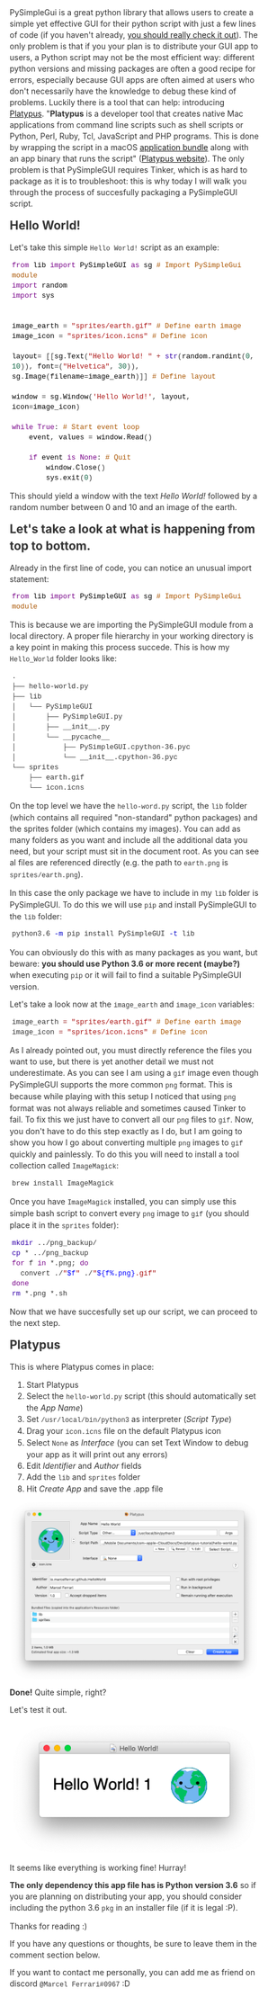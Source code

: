 <head>
<meta charset='UTF-8'><meta name='viewport' content='width=device-width initial-scale=1'>
<title>Package PySimpleGUI scripts as OS X app bundles with Platypus</title><link href='https://fonts.loli.net/css?family=Open+Sans:400italic,700italic,700,400&subset=latin,latin-ext' rel='stylesheet' type='text/css' /><style type='text/css'>html {overflow-x: initial !important;}:root { --bg-color: #ffffff; --text-color: #333333; --select-text-bg-color: #B5D6FC; --select-text-font-color: auto; --monospace: "Lucida Console",Consolas,"Courier",monospace; }
html { font-size: 14px; background-color: var(--bg-color); color: var(--text-color); font-family: "Helvetica Neue", Helvetica, Arial, sans-serif; -webkit-font-smoothing: antialiased; }
body { margin: 0px; padding: 0px; height: auto; bottom: 0px; top: 0px; left: 0px; right: 0px; font-size: 1rem; line-height: 1.42857143; overflow-x: hidden; background-image: inherit; background-size: inherit; background-attachment: inherit; background-origin: inherit; background-clip: inherit; background-color: inherit; background-position: inherit inherit; background-repeat: inherit inherit; }
iframe { margin: auto; }
a.url { word-break: break-all; }
a:active, a:hover { outline: 0px; }
.in-text-selection, ::selection { text-shadow: none; background: var(--select-text-bg-color); color: var(--select-text-font-color); }
#write { margin: 0px auto; height: auto; width: inherit; word-break: normal; word-wrap: break-word; position: relative; white-space: normal; overflow-x: visible; padding-top: 40px; }
#write.first-line-indent p { text-indent: 2em; }
#write.first-line-indent li p, #write.first-line-indent p * { text-indent: 0px; }
#write.first-line-indent li { margin-left: 2em; }
.for-image #write { padding-left: 8px; padding-right: 8px; }
body.typora-export { padding-left: 30px; padding-right: 30px; }
.typora-export .footnote-line, .typora-export li, .typora-export p { white-space: pre-wrap; }
@media screen and (max-width: 500px) {
  body.typora-export { padding-left: 0px; padding-right: 0px; }
  #write { padding-left: 20px; padding-right: 20px; }
  .CodeMirror-sizer { margin-left: 0px !important; }
  .CodeMirror-gutters { display: none !important; }
}
#write li > figure:first-child { margin-top: -20px; }
#write ol, #write ul { position: relative; }
img { max-width: 100%; vertical-align: middle; }
button, input, select, textarea { color: inherit; font-family: inherit; font-size: inherit; font-style: inherit; font-variant-caps: inherit; font-weight: inherit; font-stretch: inherit; line-height: inherit; }
input[type="checkbox"], input[type="radio"] { line-height: normal; padding: 0px; }
*, ::after, ::before { box-sizing: border-box; }
#write h1, #write h2, #write h3, #write h4, #write h5, #write h6, #write p, #write pre { width: inherit; }
#write h1, #write h2, #write h3, #write h4, #write h5, #write h6, #write p { position: relative; }
h1, h2, h3, h4, h5, h6 { break-after: avoid-page; break-inside: avoid; orphans: 2; }
p { orphans: 4; }
h1 { font-size: 2rem; }
h2 { font-size: 1.8rem; }
h3 { font-size: 1.6rem; }
h4 { font-size: 1.4rem; }
h5 { font-size: 1.2rem; }
h6 { font-size: 1rem; }
.md-math-block, .md-rawblock, h1, h2, h3, h4, h5, h6, p { margin-top: 1rem; margin-bottom: 1rem; }
.hidden { display: none; }
.md-blockmeta { color: rgb(204, 204, 204); font-weight: 700; font-style: italic; }
a { cursor: pointer; }
sup.md-footnote { padding: 2px 4px; background-color: rgba(238, 238, 238, 0.701961); color: rgb(85, 85, 85); border-top-left-radius: 4px; border-top-right-radius: 4px; border-bottom-right-radius: 4px; border-bottom-left-radius: 4px; cursor: pointer; }
sup.md-footnote a, sup.md-footnote a:hover { color: inherit; text-transform: inherit; text-decoration: inherit; }
#write input[type="checkbox"] { cursor: pointer; width: inherit; height: inherit; }
figure { overflow-x: auto; margin: 1.2em 0px; max-width: calc(100% + 16px); padding: 0px; }
figure > table { margin: 0px !important; }
tr { break-inside: avoid; break-after: auto; }
thead { display: table-header-group; }
table { border-collapse: collapse; border-spacing: 0px; width: 100%; overflow: auto; break-inside: auto; text-align: left; }
table.md-table td { min-width: 32px; }
.CodeMirror-gutters { border-right-width: 0px; background-color: inherit; }
.CodeMirror-linenumber { }
.CodeMirror { text-align: left; }
.CodeMirror-placeholder { opacity: 0.3; }
.CodeMirror pre { padding: 0px 4px; }
.CodeMirror-lines { padding: 0px; }
div.hr:focus { cursor: none; }
#write pre { white-space: pre-wrap; }
#write.fences-no-line-wrapping pre { white-space: pre; }
#write pre.ty-contain-cm { white-space: normal; }
.CodeMirror-gutters { margin-right: 4px; }
.md-fences { font-size: 0.9rem; display: block; break-inside: avoid; text-align: left; overflow: visible; white-space: pre; background-image: inherit; background-size: inherit; background-attachment: inherit; background-origin: inherit; background-clip: inherit; background-color: inherit; position: relative !important; background-position: inherit inherit; background-repeat: inherit inherit; }
.md-diagram-panel { width: 100%; margin-top: 10px; text-align: center; padding-top: 0px; padding-bottom: 8px; overflow-x: auto; }
#write .md-fences.mock-cm { white-space: pre-wrap; }
.md-fences.md-fences-with-lineno { padding-left: 0px; }
#write.fences-no-line-wrapping .md-fences.mock-cm { white-space: pre; overflow-x: auto; }
.md-fences.mock-cm.md-fences-with-lineno { padding-left: 8px; }
.CodeMirror-line, twitterwidget { break-inside: avoid; }
.footnotes { opacity: 0.8; font-size: 0.9rem; margin-top: 1em; margin-bottom: 1em; }
.footnotes + .footnotes { margin-top: 0px; }
.md-reset { margin: 0px; padding: 0px; border: 0px; outline: 0px; vertical-align: top; text-decoration: none; text-shadow: none; float: none; position: static; width: auto; height: auto; white-space: nowrap; cursor: inherit; line-height: normal; font-weight: 400; text-align: left; box-sizing: content-box; direction: ltr; background-position: 0px 0px; background-repeat: initial initial; }
li div { padding-top: 0px; }
blockquote { margin: 1rem 0px; }
li .mathjax-block, li p { margin: 0.5rem 0px; }
li { margin: 0px; position: relative; }
blockquote > :last-child { margin-bottom: 0px; }
blockquote > :first-child, li > :first-child { margin-top: 0px; }
.footnotes-area { color: rgb(136, 136, 136); margin-top: 0.714rem; padding-bottom: 0.143rem; white-space: normal; }
#write .footnote-line { white-space: pre-wrap; }
@media print {
  body, html { border: 1px solid transparent; height: 99%; break-after: avoid-page; break-before: avoid-page; }
  #write { margin-top: 0px; padding-top: 0px; border-color: transparent !important; }
  .typora-export * { -webkit-print-color-adjust: exact; }
  html.blink-to-pdf { font-size: 13px; }
  .typora-export #write { padding-left: 32px; padding-right: 32px; padding-bottom: 0px; break-after: avoid-page; }
  .typora-export #write::after { height: 0px; }
  @page { margin: 20mm 0px; }
}
.footnote-line { margin-top: 0.714em; font-size: 0.7em; }
a img, img a { cursor: pointer; }
pre.md-meta-block { font-size: 0.8rem; min-height: 0.8rem; white-space: pre-wrap; background-color: rgb(204, 204, 204); display: block; overflow-x: hidden; background-position: initial initial; background-repeat: initial initial; }
p > .md-image:only-child:not(.md-img-error) img, p > img:only-child { display: block; margin: auto; }
p > .md-image:only-child { display: inline-block; width: 100%; }
#write .MathJax_Display { margin: 0.8em 0px 0px; }
.md-math-block { width: 100%; }
.md-math-block:not(:empty)::after { display: none; }
[contenteditable="true"]:active, [contenteditable="true"]:focus { outline: 0px; box-shadow: none; }
.md-task-list-item { position: relative; list-style-type: none; }
.task-list-item.md-task-list-item { padding-left: 0px; }
.md-task-list-item > input { position: absolute; top: 0px; left: 0px; margin-left: -1.2em; margin-top: calc(1em - 10px); border: none; }
.math { font-size: 1rem; }
.md-toc { min-height: 3.58rem; position: relative; font-size: 0.9rem; border-top-left-radius: 10px; border-top-right-radius: 10px; border-bottom-right-radius: 10px; border-bottom-left-radius: 10px; }
.md-toc-content { position: relative; margin-left: 0px; }
.md-toc-content::after, .md-toc::after { display: none; }
.md-toc-item { display: block; color: rgb(65, 131, 196); }
.md-toc-item a { text-decoration: none; }
.md-toc-inner:hover { text-decoration: underline; }
.md-toc-inner { display: inline-block; cursor: pointer; }
.md-toc-h1 .md-toc-inner { margin-left: 0px; font-weight: 700; }
.md-toc-h2 .md-toc-inner { margin-left: 2em; }
.md-toc-h3 .md-toc-inner { margin-left: 4em; }
.md-toc-h4 .md-toc-inner { margin-left: 6em; }
.md-toc-h5 .md-toc-inner { margin-left: 8em; }
.md-toc-h6 .md-toc-inner { margin-left: 10em; }
@media screen and (max-width: 48em) {
  .md-toc-h3 .md-toc-inner { margin-left: 3.5em; }
  .md-toc-h4 .md-toc-inner { margin-left: 5em; }
  .md-toc-h5 .md-toc-inner { margin-left: 6.5em; }
  .md-toc-h6 .md-toc-inner { margin-left: 8em; }
}
a.md-toc-inner { font-size: inherit; font-style: inherit; font-weight: inherit; line-height: inherit; }
.footnote-line a:not(.reversefootnote) { color: inherit; }
.md-attr { display: none; }
.md-fn-count::after { content: "."; }
code, pre, samp, tt { font-family: var(--monospace); }
kbd { margin: 0px 0.1em; padding: 0.1em 0.6em; font-size: 0.8em; color: rgb(36, 39, 41); background-color: rgb(255, 255, 255); border: 1px solid rgb(173, 179, 185); border-top-left-radius: 3px; border-top-right-radius: 3px; border-bottom-right-radius: 3px; border-bottom-left-radius: 3px; box-shadow: rgba(12, 13, 14, 0.2) 0px 1px 0px, rgb(255, 255, 255) 0px 0px 0px 2px inset; white-space: nowrap; vertical-align: middle; background-position: initial initial; background-repeat: initial initial; }
.md-comment { color: rgb(162, 127, 3); opacity: 0.8; font-family: var(--monospace); }
code { text-align: left; }
a.md-print-anchor { white-space: pre !important; border: none !important; display: inline-block !important; position: absolute !important; width: 1px !important; right: 0px !important; outline: 0px !important; text-shadow: initial !important; background-position: 0px 0px !important; background-repeat: initial initial !important; }
.md-inline-math .MathJax_SVG .noError { display: none !important; }
.html-for-mac .inline-math-svg .MathJax_SVG { vertical-align: 0.2px; }
.md-math-block .MathJax_SVG_Display { text-align: center; margin: 0px; position: relative; text-indent: 0px; max-width: none; max-height: none; min-height: 0px; min-width: 100%; width: auto; overflow-y: hidden; display: block !important; }
.MathJax_SVG_Display, .md-inline-math .MathJax_SVG_Display { width: auto; margin: inherit; display: inline-block !important; }
.MathJax_SVG .MJX-monospace { font-family: var(--monospace); }
.MathJax_SVG .MJX-sans-serif { font-family: sans-serif; }
.MathJax_SVG { display: inline; font-style: normal; font-weight: 400; line-height: normal; zoom: 90%; text-indent: 0px; text-align: left; text-transform: none; letter-spacing: normal; word-spacing: normal; word-wrap: normal; white-space: nowrap; float: none; direction: ltr; max-width: none; max-height: none; min-width: 0px; min-height: 0px; border: 0px; padding: 0px; margin: 0px; }
.MathJax_SVG * { transition: none; }
.MathJax_SVG_Display svg { vertical-align: middle !important; margin-bottom: 0px !important; }
.os-windows.monocolor-emoji .md-emoji { font-family: "Segoe UI Symbol", sans-serif; }
.md-diagram-panel > svg { max-width: 100%; }
[lang="mermaid"] svg, [lang="flow"] svg { max-width: 100%; }
[lang="mermaid"] .node text { font-size: 1rem; }
table tr th { border-bottom-width: 0px; }
video { max-width: 100%; display: block; margin: 0px auto; }
iframe { max-width: 100%; width: 100%; border: none; }
.highlight td, .highlight tr { border: 0px; }


.CodeMirror { height: auto; }
.CodeMirror.cm-s-inner { background-image: inherit; background-size: inherit; background-attachment: inherit; background-origin: inherit; background-clip: inherit; background-color: inherit; background-position: inherit inherit; background-repeat: inherit inherit; }
.CodeMirror-scroll { overflow-y: hidden; overflow-x: auto; z-index: 3; }
.CodeMirror-gutter-filler, .CodeMirror-scrollbar-filler { background-color: rgb(255, 255, 255); }
.CodeMirror-gutters { border-right-width: 1px; border-right-style: solid; border-right-color: rgb(221, 221, 221); background-image: inherit; background-size: inherit; background-attachment: inherit; background-origin: inherit; background-clip: inherit; background-color: inherit; white-space: nowrap; background-position: inherit inherit; background-repeat: inherit inherit; }
.CodeMirror-linenumber { padding: 0px 3px 0px 5px; text-align: right; color: rgb(153, 153, 153); }
.cm-s-inner .cm-keyword { color: rgb(119, 0, 136); }
.cm-s-inner .cm-atom, .cm-s-inner.cm-atom { color: rgb(34, 17, 153); }
.cm-s-inner .cm-number { color: rgb(17, 102, 68); }
.cm-s-inner .cm-def { color: rgb(0, 0, 255); }
.cm-s-inner .cm-variable { color: rgb(0, 0, 0); }
.cm-s-inner .cm-variable-2 { color: rgb(0, 85, 170); }
.cm-s-inner .cm-variable-3 { color: rgb(0, 136, 85); }
.cm-s-inner .cm-string { color: rgb(170, 17, 17); }
.cm-s-inner .cm-property { color: rgb(0, 0, 0); }
.cm-s-inner .cm-operator { color: rgb(152, 26, 26); }
.cm-s-inner .cm-comment, .cm-s-inner.cm-comment { color: rgb(170, 85, 0); }
.cm-s-inner .cm-string-2 { color: rgb(255, 85, 0); }
.cm-s-inner .cm-meta { color: rgb(85, 85, 85); }
.cm-s-inner .cm-qualifier { color: rgb(85, 85, 85); }
.cm-s-inner .cm-builtin { color: rgb(51, 0, 170); }
.cm-s-inner .cm-bracket { color: rgb(153, 153, 119); }
.cm-s-inner .cm-tag { color: rgb(17, 119, 0); }
.cm-s-inner .cm-attribute { color: rgb(0, 0, 204); }
.cm-s-inner .cm-header, .cm-s-inner.cm-header { color: rgb(0, 0, 255); }
.cm-s-inner .cm-quote, .cm-s-inner.cm-quote { color: rgb(0, 153, 0); }
.cm-s-inner .cm-hr, .cm-s-inner.cm-hr { color: rgb(153, 153, 153); }
.cm-s-inner .cm-link, .cm-s-inner.cm-link { color: rgb(0, 0, 204); }
.cm-negative { color: rgb(221, 68, 68); }
.cm-positive { color: rgb(34, 153, 34); }
.cm-header, .cm-strong { font-weight: 700; }
.cm-del { text-decoration: line-through; }
.cm-em { font-style: italic; }
.cm-link { text-decoration: underline; }
.cm-error { color: red; }
.cm-invalidchar { color: red; }
.cm-constant { color: rgb(38, 139, 210); }
.cm-defined { color: rgb(181, 137, 0); }
div.CodeMirror span.CodeMirror-matchingbracket { color: rgb(0, 255, 0); }
div.CodeMirror span.CodeMirror-nonmatchingbracket { color: rgb(255, 34, 34); }
.cm-s-inner .CodeMirror-activeline-background { background-image: inherit; background-size: inherit; background-attachment: inherit; background-origin: inherit; background-clip: inherit; background-color: inherit; background-position: inherit inherit; background-repeat: inherit inherit; }
.CodeMirror { position: relative; overflow: hidden; }
.CodeMirror-scroll { height: 100%; outline: 0px; position: relative; box-sizing: content-box; background-image: inherit; background-size: inherit; background-attachment: inherit; background-origin: inherit; background-clip: inherit; background-color: inherit; background-position: inherit inherit; background-repeat: inherit inherit; }
.CodeMirror-sizer { position: relative; }
.CodeMirror-gutter-filler, .CodeMirror-hscrollbar, .CodeMirror-scrollbar-filler, .CodeMirror-vscrollbar { position: absolute; z-index: 6; display: none; }
.CodeMirror-vscrollbar { right: 0px; top: 0px; overflow: hidden; }
.CodeMirror-hscrollbar { bottom: 0px; left: 0px; overflow: hidden; }
.CodeMirror-scrollbar-filler { right: 0px; bottom: 0px; }
.CodeMirror-gutter-filler { left: 0px; bottom: 0px; }
.CodeMirror-gutters { position: absolute; left: 0px; top: 0px; padding-bottom: 30px; z-index: 3; }
.CodeMirror-gutter { white-space: normal; height: 100%; box-sizing: content-box; padding-bottom: 30px; margin-bottom: -32px; display: inline-block; }
.CodeMirror-gutter-wrapper { position: absolute; z-index: 4; border: none !important; background-position: 0px 0px !important; background-repeat: initial initial !important; }
.CodeMirror-gutter-background { position: absolute; top: 0px; bottom: 0px; z-index: 4; }
.CodeMirror-gutter-elt { position: absolute; cursor: default; z-index: 4; }
.CodeMirror-lines { cursor: text; }
.CodeMirror pre { border-top-left-radius: 0px; border-top-right-radius: 0px; border-bottom-right-radius: 0px; border-bottom-left-radius: 0px; border-width: 0px; font-family: inherit; font-size: inherit; margin: 0px; white-space: pre; word-wrap: normal; color: inherit; z-index: 2; position: relative; overflow: visible; background-position: 0px 0px; background-repeat: initial initial; }
.CodeMirror-wrap pre { word-wrap: break-word; white-space: pre-wrap; word-break: normal; }
.CodeMirror-code pre { border-right-width: 30px; border-right-style: solid; border-right-color: transparent; width: fit-content; }
.CodeMirror-wrap .CodeMirror-code pre { border-right-style: none; width: auto; }
.CodeMirror-linebackground { position: absolute; left: 0px; right: 0px; top: 0px; bottom: 0px; z-index: 0; }
.CodeMirror-linewidget { position: relative; z-index: 2; overflow: auto; }
.CodeMirror-wrap .CodeMirror-scroll { overflow-x: hidden; }
.CodeMirror-measure { position: absolute; width: 100%; height: 0px; overflow: hidden; visibility: hidden; }
.CodeMirror-measure pre { position: static; }
.CodeMirror div.CodeMirror-cursor { position: absolute; visibility: hidden; border-right-style: none; width: 0px; }
.CodeMirror div.CodeMirror-cursor { visibility: hidden; }
.CodeMirror-focused div.CodeMirror-cursor { visibility: inherit; }
.cm-searching { background-color: rgba(255, 255, 0, 0.4); background-position: initial initial; background-repeat: initial initial; }
@media print {
  .CodeMirror div.CodeMirror-cursor { visibility: hidden; }
}


:root {
    --side-bar-bg-color: #fafafa;
    --control-text-color: #777;
}

@include-when-export url(https://fonts.loli.net/css?family=Open+Sans:400italic,700italic,700,400&subset=latin,latin-ext);

html {
    font-size: 16px;
}

body {
    font-family: "Open Sans","Clear Sans","Helvetica Neue",Helvetica,Arial,sans-serif;
    color: rgb(51, 51, 51);
    line-height: 1.6;
}

#write {
    max-width: 860px;
  	margin: 0 auto;
  	padding: 30px;
    padding-bottom: 100px;
}
#write > ul:first-child,
#write > ol:first-child{
    margin-top: 30px;
}

a {
    color: #4183C4;
}
h1,
h2,
h3,
h4,
h5,
h6 {
    position: relative;
    margin-top: 1rem;
    margin-bottom: 1rem;
    font-weight: bold;
    line-height: 1.4;
    cursor: text;
}
h1:hover a.anchor,
h2:hover a.anchor,
h3:hover a.anchor,
h4:hover a.anchor,
h5:hover a.anchor,
h6:hover a.anchor {
    text-decoration: none;
}
h1 tt,
h1 code {
    font-size: inherit;
}
h2 tt,
h2 code {
    font-size: inherit;
}
h3 tt,
h3 code {
    font-size: inherit;
}
h4 tt,
h4 code {
    font-size: inherit;
}
h5 tt,
h5 code {
    font-size: inherit;
}
h6 tt,
h6 code {
    font-size: inherit;
}
h1 {
    padding-bottom: .3em;
    font-size: 2.25em;
    line-height: 1.2;
    border-bottom: 1px solid #eee;
}
h2 {
   padding-bottom: .3em;
    font-size: 1.75em;
    line-height: 1.225;
    border-bottom: 1px solid #eee;
}
h3 {
    font-size: 1.5em;
    line-height: 1.43;
}
h4 {
    font-size: 1.25em;
}
h5 {
    font-size: 1em;
}
h6 {
   font-size: 1em;
    color: #777;
}
p,
blockquote,
ul,
ol,
dl,
table{
    margin: 0.8em 0;
}
li>ol,
li>ul {
    margin: 0 0;
}
hr {
    height: 2px;
    padding: 0;
    margin: 16px 0;
    background-color: #e7e7e7;
    border: 0 none;
    overflow: hidden;
    box-sizing: content-box;
}

li p.first {
    display: inline-block;
}
ul,
ol {
    padding-left: 30px;
}
ul:first-child,
ol:first-child {
    margin-top: 0;
}
ul:last-child,
ol:last-child {
    margin-bottom: 0;
}
blockquote {
    border-left: 4px solid #dfe2e5;
    padding: 0 15px;
    color: #777777;
}
blockquote blockquote {
    padding-right: 0;
}
table {
    padding: 0;
    word-break: initial;
}
table tr {
    border-top: 1px solid #dfe2e5;
    margin: 0;
    padding: 0;
}
table tr:nth-child(2n),
thead {
    background-color: #f8f8f8;
}
table tr th {
    font-weight: bold;
    border: 1px solid #dfe2e5;
    border-bottom: 0;
    text-align: left;
    margin: 0;
    padding: 6px 13px;
}
table tr td {
    border: 1px solid #dfe2e5;
    text-align: left;
    margin: 0;
    padding: 6px 13px;
}
table tr th:first-child,
table tr td:first-child {
    margin-top: 0;
}
table tr th:last-child,
table tr td:last-child {
    margin-bottom: 0;
}

.CodeMirror-lines {
    padding-left: 4px;
}

.code-tooltip {
    box-shadow: 0 1px 1px 0 rgba(0,28,36,.3);
    border-top: 1px solid #eef2f2;
}

.md-fences,
code,
tt {
    border: 1px solid #e7eaed;
    background-color: #f8f8f8;
    border-radius: 3px;
    padding: 0;
    padding: 2px 4px 0px 4px;
    font-size: 0.9em;
}

code {
    background-color: #f3f4f4;
    padding: 0 2px 0 2px;
}

.md-fences {
    margin-bottom: 15px;
    margin-top: 15px;
    padding-top: 8px;
    padding-bottom: 6px;
}


.md-task-list-item > input {
  margin-left: -1.3em;
}

@media print {
    html {
        font-size: 13px;
    }
    table,
    pre {
        page-break-inside: avoid;
    }
    pre {
        word-wrap: break-word;
    }
}

.md-fences {
	background-color: #f8f8f8;
}
#write pre.md-meta-block {
	padding: 1rem;
    font-size: 85%;
    line-height: 1.45;
    background-color: #f7f7f7;
    border: 0;
    border-radius: 3px;
    color: #777777;
    margin-top: 0 !important;
}

.mathjax-block>.code-tooltip {
	bottom: .375rem;
}

.md-mathjax-midline {
    background: #fafafa;
}

#write>h3.md-focus:before{
	left: -1.5625rem;
	top: .375rem;
}
#write>h4.md-focus:before{
	left: -1.5625rem;
	top: .285714286rem;
}
#write>h5.md-focus:before{
	left: -1.5625rem;
	top: .285714286rem;
}
#write>h6.md-focus:before{
	left: -1.5625rem;
	top: .285714286rem;
}
.md-image>.md-meta {
    /*border: 1px solid #ddd;*/
    border-radius: 3px;
    padding: 2px 0px 0px 4px;
    font-size: 0.9em;
    color: inherit;
}

.md-tag {
    color: #a7a7a7;
    opacity: 1;
}

.md-toc {
    margin-top:20px;
    padding-bottom:20px;
}

.sidebar-tabs {
    border-bottom: none;
}

#typora-quick-open {
    border: 1px solid #ddd;
    background-color: #f8f8f8;
}

#typora-quick-open-item {
    background-color: #FAFAFA;
    border-color: #FEFEFE #e5e5e5 #e5e5e5 #eee;
    border-style: solid;
    border-width: 1px;
}

/** focus mode */
.on-focus-mode blockquote {
    border-left-color: rgba(85, 85, 85, 0.12);
}

header, .context-menu, .megamenu-content, footer{
    font-family: "Segoe UI", "Arial", sans-serif;
}

.file-node-content:hover .file-node-icon,
.file-node-content:hover .file-node-open-state{
    visibility: visible;
}

.mac-seamless-mode #typora-sidebar {
    background-color: #fafafa;
    background-color: var(--side-bar-bg-color);
}

.md-lang {
    color: #b4654d;
}

.html-for-mac .context-menu {
    --item-hover-bg-color: #E6F0FE;
}

#md-notification .btn {
    border: 0;
}

.dropdown-menu .divider {
    border-color: #e5e5e5;
}

 .typora-export li, .typora-export p, .typora-export,  .footnote-line {white-space: normal;}
</style>
</head>
<body class='typora-export' >
<div  id='write'  class = 'is-mac'><p>PySimpleGui is a great python library that allows users to create a simple yet effective GUI for their python script with just a few lines of code (if you haven&#39;t already, <a href='https://pysimplegui.readthedocs.io/en/latest/'>you should really check it out</a>). The only problem is that if you your plan is to distribute your GUI app to users, a Python script may not be the most efficient way: different python versions and missing packages are often a good recipe for errors, especially because GUI apps are often aimed at users who don&#39;t necessarily have the knowledge to debug these kind of problems. Luckily there is a tool that can help: introducing <a href='https://sveinbjorn.org/platypus'>Platypus</a>. &quot;<strong>Platypus</strong> is a developer tool that creates native Mac applications from command line scripts such as shell scripts or Python, Perl, Ruby, Tcl, JavaScript and PHP programs. This is done by wrapping the script in a macOS <a href='http://en.wikipedia.org/wiki/Application_bundle'>application bundle</a> along with an app binary that runs the script&quot; (<a href='https://sveinbjorn.org/platypus'>Platypus website</a>). The only problem is that PySimpleGUI requires Tinker, which is as hard to package as it is to troubleshoot: this is why today I will walk you through the process of succesfully packaging a PySimpleGUI script.</p><h3><a name='header-n11' class='md-header-anchor '></a>Hello World!</h3><p>Let&#39;s take this simple <code>Hello World!</code> script as an example:</p><pre spellcheck="false" class="md-fences md-end-block ty-contain-cm modeLoaded" lang="python" style="page-break-inside: unset;"><div class="CodeMirror cm-s-inner CodeMirror-wrap" lang="python"><div style="overflow: hidden; position: relative; width: 3px; height: 0px; top: 0px; left: 8px;"><textarea autocorrect="off" autocapitalize="off" spellcheck="false" tabindex="0" style="position: absolute; bottom: -1em; padding: 0px; width: 1000px; height: 1em; outline: none;"></textarea></div><div class="CodeMirror-scrollbar-filler" cm-not-content="true"></div><div class="CodeMirror-gutter-filler" cm-not-content="true"></div><div class="CodeMirror-scroll" tabindex="-1"><div class="CodeMirror-sizer" style="margin-left: 0px; margin-bottom: 0px; border-right-width: 0px; padding-right: 0px; padding-bottom: 0px;"><div style="position: relative; top: 0px;"><div class="CodeMirror-lines" role="presentation"><div role="presentation" style="position: relative; outline: none;"><div class="CodeMirror-measure"><span><span>​</span>x</span></div><div class="CodeMirror-measure"></div><div style="position: relative; z-index: 1;"></div><div class="CodeMirror-code" role="presentation" style=""><div class="CodeMirror-activeline" style="position: relative;"><div class="CodeMirror-activeline-background CodeMirror-linebackground"></div><div class="CodeMirror-gutter-background CodeMirror-activeline-gutter" style="left: 0px; width: 0px;"></div><pre class=" CodeMirror-line " role="presentation"><span role="presentation" style="padding-right: 0.1px;"><span class="cm-keyword">from</span> <span class="cm-variable">lib</span> <span class="cm-keyword">import</span> <span class="cm-variable">PySimpleGUI</span> <span class="cm-keyword">as</span> <span class="cm-variable">sg</span> <span class="cm-comment"># Import PySimpleGui module</span></span></pre></div><pre class=" CodeMirror-line " role="presentation"><span role="presentation" style="padding-right: 0.1px;"><span class="cm-keyword">import</span> <span class="cm-variable">random</span></span></pre><pre class=" CodeMirror-line " role="presentation"><span role="presentation" style="padding-right: 0.1px;"><span class="cm-keyword">import</span> <span class="cm-variable">sys</span></span></pre><pre class=" CodeMirror-line " role="presentation"><span role="presentation" style="padding-right: 0.1px;"><span cm-text="">​</span></span></pre><pre class=" CodeMirror-line " role="presentation"><span role="presentation" style="padding-right: 0.1px;"><span cm-text="">​</span></span></pre><pre class=" CodeMirror-line " role="presentation"><span role="presentation" style="padding-right: 0.1px;"><span class="cm-variable">image_earth</span> = <span class="cm-string">"sprites/earth.gif"</span> <span class="cm-comment"># Define earth image</span></span></pre><pre class=" CodeMirror-line " role="presentation"><span role="presentation" style="padding-right: 0.1px;"><span class="cm-variable">image_icon</span> = <span class="cm-string">"sprites/icon.icns"</span> <span class="cm-comment"># Define icon</span></span></pre><pre class=" CodeMirror-line " role="presentation"><span role="presentation" style="padding-right: 0.1px;"><span cm-text="">​</span></span></pre><pre class=" CodeMirror-line " role="presentation"><span role="presentation" style="padding-right: 0.1px;"><span class="cm-variable">layout</span>= [[<span class="cm-variable">sg</span>.<span class="cm-property">Text</span>(<span class="cm-string">"Hello World! "</span> <span class="cm-operator">+</span> <span class="cm-builtin">str</span>(<span class="cm-variable">random</span>.<span class="cm-property">randint</span>(<span class="cm-number">0</span>, <span class="cm-number">10</span>)), <span class="cm-variable">font</span>=(<span class="cm-string">"Helvetica"</span>, <span class="cm-number">30</span>)), <span class="cm-variable">sg</span>.<span class="cm-property">Image</span>(<span class="cm-variable">filename</span>=<span class="cm-variable">image_earth</span>)]] <span class="cm-comment"># Define layout</span></span></pre><pre class=" CodeMirror-line " role="presentation"><span role="presentation" style="padding-right: 0.1px;"><span cm-text="">​</span></span></pre><pre class=" CodeMirror-line " role="presentation"><span role="presentation" style="padding-right: 0.1px;"><span class="cm-variable">window</span> = <span class="cm-variable">sg</span>.<span class="cm-property">Window</span>(<span class="cm-string">'Hello World!'</span>, <span class="cm-variable">layout</span>, <span class="cm-variable">icon</span>=<span class="cm-variable">image_icon</span>)</span></pre><pre class=" CodeMirror-line " role="presentation"><span role="presentation" style="padding-right: 0.1px;"><span cm-text="">​</span></span></pre><pre class=" CodeMirror-line " role="presentation"><span role="presentation" style="padding-right: 0.1px;"><span class="cm-keyword">while</span> <span class="cm-keyword">True</span>: <span class="cm-comment"># Start event loop</span></span></pre><pre class=" CodeMirror-line " role="presentation"><span role="presentation" style="padding-right: 0.1px;"> &nbsp; &nbsp;<span class="cm-variable">event</span>, <span class="cm-variable">values</span> = <span class="cm-variable">window</span>.<span class="cm-property">Read</span>()</span></pre><pre class=" CodeMirror-line " role="presentation"><span role="presentation" style="padding-right: 0.1px;"><span cm-text="">​</span></span></pre><pre class=" CodeMirror-line " role="presentation"><span role="presentation" style="padding-right: 0.1px;"> &nbsp; &nbsp;<span class="cm-keyword">if</span> <span class="cm-variable">event</span> <span class="cm-keyword">is</span> <span class="cm-keyword">None</span>: <span class="cm-comment"># Quit</span></span></pre><pre class=" CodeMirror-line " role="presentation"><span role="presentation" style="padding-right: 0.1px;"> &nbsp; &nbsp; &nbsp; &nbsp;<span class="cm-variable">window</span>.<span class="cm-property">Close</span>()</span></pre><pre class=" CodeMirror-line " role="presentation"><span role="presentation" style="padding-right: 0.1px;"> &nbsp; &nbsp; &nbsp; &nbsp;<span class="cm-variable">sys</span>.<span class="cm-property">exit</span>(<span class="cm-number">0</span>)</span></pre></div></div></div></div></div><div style="position: absolute; height: 0px; width: 1px; border-bottom-width: 0px; border-bottom-style: solid; border-bottom-color: transparent; top: 418px;"></div><div class="CodeMirror-gutters" style="display: none; height: 418px;"></div></div></div></pre><p>This should yield a window with the text <em>Hello World!</em> followed by a random number between 0 and 10 and an image of the earth.</p><h3><a name='header-n18' class='md-header-anchor '></a>Let&#39;s take a look at what is happening from top to bottom.</h3><p>Already in the first line of code, you can notice an unusual import statement:</p><pre spellcheck="false" class="md-fences md-end-block ty-contain-cm modeLoaded" lang="python"><div class="CodeMirror cm-s-inner CodeMirror-wrap" lang="python"><div style="overflow: hidden; position: relative; width: 3px; height: 0px; top: 0px; left: 8px;"><textarea autocorrect="off" autocapitalize="off" spellcheck="false" tabindex="0" style="position: absolute; bottom: -1em; padding: 0px; width: 1000px; height: 1em; outline: none;"></textarea></div><div class="CodeMirror-scrollbar-filler" cm-not-content="true"></div><div class="CodeMirror-gutter-filler" cm-not-content="true"></div><div class="CodeMirror-scroll" tabindex="-1"><div class="CodeMirror-sizer" style="margin-left: 0px; margin-bottom: 0px; border-right-width: 0px; padding-right: 0px; padding-bottom: 0px;"><div style="position: relative; top: 0px;"><div class="CodeMirror-lines" role="presentation"><div role="presentation" style="position: relative; outline: none;"><div class="CodeMirror-measure"><pre><span>xxxxxxxxxx</span></pre></div><div class="CodeMirror-measure"></div><div style="position: relative; z-index: 1;"></div><div class="CodeMirror-code" role="presentation"><div class="CodeMirror-activeline" style="position: relative;"><div class="CodeMirror-activeline-background CodeMirror-linebackground"></div><div class="CodeMirror-gutter-background CodeMirror-activeline-gutter" style="left: 0px; width: 0px;"></div><pre class=" CodeMirror-line " role="presentation"><span role="presentation" style="padding-right: 0.1px;"><span class="cm-keyword">from</span> <span class="cm-variable">lib</span> <span class="cm-keyword">import</span> <span class="cm-variable">PySimpleGUI</span> <span class="cm-keyword">as</span> <span class="cm-variable">sg</span> <span class="cm-comment"># Import PySimpleGui module</span></span></pre></div></div></div></div></div></div><div style="position: absolute; height: 0px; width: 1px; border-bottom-width: 0px; border-bottom-style: solid; border-bottom-color: transparent; top: 22px;"></div><div class="CodeMirror-gutters" style="display: none; height: 22px;"></div></div></div></pre><p>This is because we are importing the PySimpleGUI module from a local directory. A proper file hierarchy in your working directory is a key point in making this process succede. This is how my <code>Hello_World</code> folder looks like:</p><pre spellcheck="false" class="md-fences md-end-block ty-contain-cm modeLoaded" lang=""><div class="CodeMirror cm-s-inner CodeMirror-wrap" lang=""><div style="overflow: hidden; position: relative; width: 3px; height: 0px; top: 0px; left: 8px;"><textarea autocorrect="off" autocapitalize="off" spellcheck="false" tabindex="0" style="position: absolute; bottom: -1em; padding: 0px; width: 1000px; height: 1em; outline: none;"></textarea></div><div class="CodeMirror-scrollbar-filler" cm-not-content="true"></div><div class="CodeMirror-gutter-filler" cm-not-content="true"></div><div class="CodeMirror-scroll" tabindex="-1"><div class="CodeMirror-sizer" style="margin-left: 0px; margin-bottom: 0px; border-right-width: 0px; padding-right: 0px; padding-bottom: 0px;"><div style="position: relative; top: 0px;"><div class="CodeMirror-lines" role="presentation"><div role="presentation" style="position: relative; outline: none;"><div class="CodeMirror-measure"><pre><span>xxxxxxxxxx</span></pre></div><div class="CodeMirror-measure"></div><div style="position: relative; z-index: 1;"></div><div class="CodeMirror-code" role="presentation" style=""><div class="CodeMirror-activeline" style="position: relative;"><div class="CodeMirror-activeline-background CodeMirror-linebackground"></div><div class="CodeMirror-gutter-background CodeMirror-activeline-gutter" style="left: 0px; width: 0px;"></div><pre class=" CodeMirror-line " role="presentation"><span role="presentation" style="padding-right: 0.1px;">.</span></pre></div><pre class=" CodeMirror-line " role="presentation"><span role="presentation" style="padding-right: 0.1px;">├── hello-world.py</span></pre><pre class=" CodeMirror-line " role="presentation"><span role="presentation" style="padding-right: 0.1px;">├── lib</span></pre><pre class=" CodeMirror-line " role="presentation"><span role="presentation" style="padding-right: 0.1px;">│&nbsp;&nbsp; └── PySimpleGUI</span></pre><pre class=" CodeMirror-line " role="presentation"><span role="presentation" style="padding-right: 0.1px;">│&nbsp;&nbsp; &nbsp; &nbsp; ├── PySimpleGUI.py</span></pre><pre class=" CodeMirror-line " role="presentation"><span role="presentation" style="padding-right: 0.1px;">│&nbsp;&nbsp; &nbsp; &nbsp; ├── __init__.py</span></pre><pre class=" CodeMirror-line " role="presentation"><span role="presentation" style="padding-right: 0.1px;">│&nbsp;&nbsp; &nbsp; &nbsp; └── __pycache__</span></pre><pre class=" CodeMirror-line " role="presentation"><span role="presentation" style="padding-right: 0.1px;">│&nbsp;&nbsp; &nbsp; &nbsp; &nbsp; &nbsp; ├── PySimpleGUI.cpython-36.pyc</span></pre><pre class=" CodeMirror-line " role="presentation"><span role="presentation" style="padding-right: 0.1px;">│&nbsp;&nbsp; &nbsp; &nbsp; &nbsp; &nbsp; └── __init__.cpython-36.pyc</span></pre><pre class=" CodeMirror-line " role="presentation"><span role="presentation" style="padding-right: 0.1px;">└── sprites</span></pre><pre class=" CodeMirror-line " role="presentation"><span role="presentation" style="padding-right: 0.1px;"> &nbsp;  ├── earth.gif</span></pre><pre class=" CodeMirror-line " role="presentation"><span role="presentation" style="padding-right: 0.1px;"> &nbsp;  └── icon.icns</span></pre></div></div></div></div></div><div style="position: absolute; height: 0px; width: 1px; border-bottom-width: 0px; border-bottom-style: solid; border-bottom-color: transparent; top: 264px;"></div><div class="CodeMirror-gutters" style="display: none; height: 264px;"></div></div></div></pre><p>On the top level we have the <code>hello-word.py</code> script, the <code>lib</code> folder (which contains all required &quot;non-standard&quot; python packages) and the sprites folder (which contains my images). You can add as many folders as you want and include all the additional data you need, but your script must sit in the document root. As you can see al files are referenced directly (e.g. the path to <code>earth.png</code> is <code>sprites/earth.png</code>).</p><p>In this case the only package we have to include in my <code>lib</code> folder is PySimpleGUI. To do this we will use <code>pip</code> and install PySimpleGUI to the <code>lib</code> folder:</p><pre spellcheck="false" class="md-fences md-end-block ty-contain-cm modeLoaded" lang="bash"><div class="CodeMirror cm-s-inner CodeMirror-wrap" lang="bash"><div style="overflow: hidden; position: relative; width: 3px; height: 0px; top: 0px; left: 8px;"><textarea autocorrect="off" autocapitalize="off" spellcheck="false" tabindex="0" style="position: absolute; bottom: -1em; padding: 0px; width: 1000px; height: 1em; outline: none;"></textarea></div><div class="CodeMirror-scrollbar-filler" cm-not-content="true"></div><div class="CodeMirror-gutter-filler" cm-not-content="true"></div><div class="CodeMirror-scroll" tabindex="-1"><div class="CodeMirror-sizer" style="margin-left: 0px; margin-bottom: 0px; border-right-width: 0px; padding-right: 0px; padding-bottom: 0px;"><div style="position: relative; top: 0px;"><div class="CodeMirror-lines" role="presentation"><div role="presentation" style="position: relative; outline: none;"><div class="CodeMirror-measure"><pre><span>xxxxxxxxxx</span></pre></div><div class="CodeMirror-measure"></div><div style="position: relative; z-index: 1;"></div><div class="CodeMirror-code" role="presentation"><div class="CodeMirror-activeline" style="position: relative;"><div class="CodeMirror-activeline-background CodeMirror-linebackground"></div><div class="CodeMirror-gutter-background CodeMirror-activeline-gutter" style="left: 0px; width: 0px;"></div><pre class=" CodeMirror-line " role="presentation"><span role="presentation" style="padding-right: 0.1px;">python3.6 <span class="cm-attribute">-m</span> pip install PySimpleGUI <span class="cm-attribute">-t</span> lib</span></pre></div></div></div></div></div></div><div style="position: absolute; height: 0px; width: 1px; border-bottom-width: 0px; border-bottom-style: solid; border-bottom-color: transparent; top: 22px;"></div><div class="CodeMirror-gutters" style="display: none; height: 22px;"></div></div></div></pre><p>You can obviously do this with as many packages as you want, but beware: <strong>you should use Python 3.6 or more recent (maybe?)</strong> when executing <code>pip</code> or it will fail to find a suitable PySimpleGUI version.</p><p>Let&#39;s take a look now at the <code>image_earth</code> and <code>image_icon</code> variables:</p><pre spellcheck="false" class="md-fences md-end-block ty-contain-cm modeLoaded" lang="bash"><div class="CodeMirror cm-s-inner CodeMirror-wrap" lang="bash"><div style="overflow: hidden; position: relative; width: 3px; height: 0px; top: 0px; left: 8px;"><textarea autocorrect="off" autocapitalize="off" spellcheck="false" tabindex="0" style="position: absolute; bottom: -1em; padding: 0px; width: 1000px; height: 1em; outline: none;"></textarea></div><div class="CodeMirror-scrollbar-filler" cm-not-content="true"></div><div class="CodeMirror-gutter-filler" cm-not-content="true"></div><div class="CodeMirror-scroll" tabindex="-1"><div class="CodeMirror-sizer" style="margin-left: 0px; margin-bottom: 0px; border-right-width: 0px; padding-right: 0px; padding-bottom: 0px;"><div style="position: relative; top: 0px;"><div class="CodeMirror-lines" role="presentation"><div role="presentation" style="position: relative; outline: none;"><div class="CodeMirror-measure"><pre><span>xxxxxxxxxx</span></pre></div><div class="CodeMirror-measure"></div><div style="position: relative; z-index: 1;"></div><div class="CodeMirror-code" role="presentation"><div class="CodeMirror-activeline" style="position: relative;"><div class="CodeMirror-activeline-background CodeMirror-linebackground"></div><div class="CodeMirror-gutter-background CodeMirror-activeline-gutter" style="left: 0px; width: 0px;"></div><pre class=" CodeMirror-line " role="presentation"><span role="presentation" style="padding-right: 0.1px;">image_earth <span class="cm-operator">=</span> <span class="cm-string">"sprites/earth.gif"</span> <span class="cm-comment"># Define earth image</span></span></pre></div><pre class=" CodeMirror-line " role="presentation"><span role="presentation" style="padding-right: 0.1px;">image_icon <span class="cm-operator">=</span> <span class="cm-string">"sprites/icon.icns"</span> <span class="cm-comment"># Define icon</span></span></pre></div></div></div></div></div><div style="position: absolute; height: 0px; width: 1px; border-bottom-width: 0px; border-bottom-style: solid; border-bottom-color: transparent; top: 44px;"></div><div class="CodeMirror-gutters" style="display: none; height: 44px;"></div></div></div></pre><p>As I already pointed out, you must directly reference the files you want to use, but there is yet another detail we must not underestimate. As you can see I am using a <code>gif</code> image even though PySimpleGUI supports the more common <code>png</code> format. This is because while playing with this setup I noticed that using <code>png</code> format was not always reliable and sometimes caused Tinker to fail. To fix this we just have to convert all our <code>png</code> files to <code>gif</code>. Now, you don&#39;t have to do this step exactly as I do, but I am going to show you how I go about converting multiple <code>png</code> images to <code>gif</code> quickly and painlessly. To do this you will need to install a tool collection called <code>ImageMagick</code>:</p><pre spellcheck="false" class="md-fences md-end-block ty-contain-cm modeLoaded" lang="bash"><div class="CodeMirror cm-s-inner CodeMirror-wrap" lang="bash"><div style="overflow: hidden; position: relative; width: 3px; height: 0px; top: 0px; left: 8px;"><textarea autocorrect="off" autocapitalize="off" spellcheck="false" tabindex="0" style="position: absolute; bottom: -1em; padding: 0px; width: 1000px; height: 1em; outline: none;"></textarea></div><div class="CodeMirror-scrollbar-filler" cm-not-content="true"></div><div class="CodeMirror-gutter-filler" cm-not-content="true"></div><div class="CodeMirror-scroll" tabindex="-1"><div class="CodeMirror-sizer" style="margin-left: 0px; margin-bottom: 0px; border-right-width: 0px; padding-right: 0px; padding-bottom: 0px;"><div style="position: relative; top: 0px;"><div class="CodeMirror-lines" role="presentation"><div role="presentation" style="position: relative; outline: none;"><div class="CodeMirror-measure"><pre><span>xxxxxxxxxx</span></pre></div><div class="CodeMirror-measure"></div><div style="position: relative; z-index: 1;"></div><div class="CodeMirror-code" role="presentation"><div class="CodeMirror-activeline" style="position: relative;"><div class="CodeMirror-activeline-background CodeMirror-linebackground"></div><div class="CodeMirror-gutter-background CodeMirror-activeline-gutter" style="left: 0px; width: 0px;"></div><pre class=" CodeMirror-line " role="presentation"><span role="presentation" style="padding-right: 0.1px;">brew install ImageMagick</span></pre></div></div></div></div></div></div><div style="position: absolute; height: 0px; width: 1px; border-bottom-width: 0px; border-bottom-style: solid; border-bottom-color: transparent; top: 22px;"></div><div class="CodeMirror-gutters" style="display: none; height: 22px;"></div></div></div></pre><p>Once you have <code>ImageMagick</code> installed, you can simply use this simple bash script to convert every <code>png</code> image to <code>gif</code> (you should place it in the <code>sprites</code> folder):</p><pre spellcheck="false" class="md-fences md-end-block ty-contain-cm modeLoaded" lang="bash"><div class="CodeMirror cm-s-inner CodeMirror-wrap" lang="bash"><div style="overflow: hidden; position: relative; width: 3px; height: 0px; top: 0px; left: 8px;"><textarea autocorrect="off" autocapitalize="off" spellcheck="false" tabindex="0" style="position: absolute; bottom: -1em; padding: 0px; width: 1000px; height: 1em; outline: none;"></textarea></div><div class="CodeMirror-scrollbar-filler" cm-not-content="true"></div><div class="CodeMirror-gutter-filler" cm-not-content="true"></div><div class="CodeMirror-scroll" tabindex="-1"><div class="CodeMirror-sizer" style="margin-left: 0px; margin-bottom: 0px; border-right-width: 0px; padding-right: 0px; padding-bottom: 0px;"><div style="position: relative; top: 0px;"><div class="CodeMirror-lines" role="presentation"><div role="presentation" style="position: relative; outline: none;"><div class="CodeMirror-measure"><pre><span>xxxxxxxxxx</span></pre></div><div class="CodeMirror-measure"></div><div style="position: relative; z-index: 1;"></div><div class="CodeMirror-code" role="presentation" style=""><div class="CodeMirror-activeline" style="position: relative;"><div class="CodeMirror-activeline-background CodeMirror-linebackground"></div><div class="CodeMirror-gutter-background CodeMirror-activeline-gutter" style="left: 0px; width: 0px;"></div><pre class=" CodeMirror-line " role="presentation"><span role="presentation" style="padding-right: 0.1px;"><span class="cm-builtin">mkdir</span> ../png_backup/</span></pre></div><pre class=" CodeMirror-line " role="presentation"><span role="presentation" style="padding-right: 0.1px;"><span class="cm-builtin">cp</span> * ../png_backup</span></pre><pre class=" CodeMirror-line " role="presentation"><span role="presentation" style="padding-right: 0.1px;"><span class="cm-keyword">for</span> f <span class="cm-keyword">in</span> *.png; <span class="cm-keyword">do</span></span></pre><pre class=" CodeMirror-line " role="presentation"><span role="presentation" style="padding-right: 0.1px;">  convert ./<span class="cm-string">"</span><span class="cm-def">$f</span><span class="cm-string">"</span> ./<span class="cm-string">"</span><span class="cm-def">${f%.png}</span><span class="cm-string">.gif"</span></span></pre><pre class=" CodeMirror-line " role="presentation"><span role="presentation" style="padding-right: 0.1px;"><span class="cm-keyword">done</span></span></pre><pre class=" CodeMirror-line " role="presentation"><span role="presentation" style="padding-right: 0.1px;"><span class="cm-builtin">rm</span> *.png *.sh</span></pre></div></div></div></div></div><div style="position: absolute; height: 0px; width: 1px; border-bottom-width: 0px; border-bottom-style: solid; border-bottom-color: transparent; top: 132px;"></div><div class="CodeMirror-gutters" style="display: none; height: 132px;"></div></div></div></pre><p>Now that we have succesfully set up our script, we can proceed to the next step.</p><h3><a name='header-n80' class='md-header-anchor '></a>Platypus</h3><p>This is where Platypus comes in place:</p><ol><li>Start Platypus</li><li>Select the <code>hello-world.py</code> script (this should automatically set the <em>App Name</em>)</li><li>Set <code>/usr/local/bin/python3</code> as interpreter (<em>Script Type</em>)</li><li>Drag your <code>icon.icns</code> file on the default Platypus icon</li><li>Select <code>None</code> as <em>Interface</em> (you can set Text Window to debug your app as it will print out any errors)</li><li>Edit <em>Identifier</em> and <em>Author</em> fields</li><li>Add the <code>lib</code> and <code>sprites</code> folder</li><li>Hit <em>Create App</em> and save the .app file</li></ol><p><img src='/images/posts/2019-8-21-Package-PySimpleGUI-scripts-as-Os-X-app-bundles-with-Platypus/platypus.png' alt='platypus' referrerPolicy='no-referrer' /></p><p><strong>Done!</strong> Quite simple, right?</p><p>Let&#39;s test it out.</p><p><img src='/images/posts/2019-8-21-Package-PySimpleGUI-scripts-as-Os-X-app-bundles-with-Platypus/hello_world.png' alt='hello_world' referrerPolicy='no-referrer' /></p><p>It seems like everything is working fine! Hurray!</p><p><strong>The only dependency this app file has is Python version 3.6</strong> so if you are planning on distributing your app, you should consider including the python 3.6 <code>pkg</code> in an installer file (if it is legal :P).</p><p>Thanks for reading :)</p><p>If you have any questions or thoughts, be sure to leave them in the comment section below.</p><p>If you want to contact me personally, you can add me as friend on discord <code>@Marcel Ferrari#0967</code> :D</p><p>&nbsp;</p></div>
</body>
</html>
